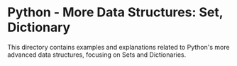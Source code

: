 # Python - More Data Structures: Set, Dictionary

This directory contains examples and explanations related to Python's more advanced data structures, focusing on Sets and Dictionaries.

